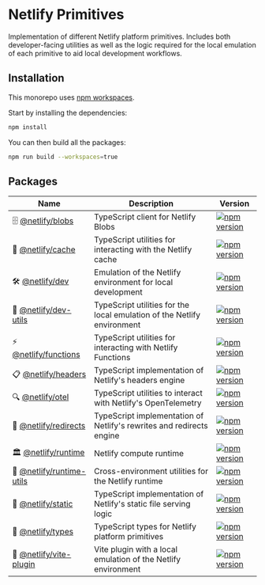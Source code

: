 # Netlify Primitives

Implementation of different Netlify platform primitives. Includes both developer-facing utilities as well as the logic
required for the local emulation of each primitive to aid local development workflows.

## Installation

This monorepo uses [npm workspaces](https://docs.npmjs.com/cli/v7/using-npm/workspaces/).

Start by installing the dependencies:

```sh
npm install
```

You can then build all the packages:

```sh
npm run build --workspaces=true
```

## Packages

| Name                                                | Description                                                             | Version                                                                                                                         |
| --------------------------------------------------- | ----------------------------------------------------------------------- | ------------------------------------------------------------------------------------------------------------------------------- |
| 🗄️ [@netlify/blobs](packages/blobs)                 | TypeScript client for Netlify Blobs                                     | [![npm version](https://img.shields.io/npm/v/@netlify/blobs.svg)](https://www.npmjs.com/package/@netlify/blobs)                 |
| 💾 [@netlify/cache](packages/cache)                 | TypeScript utilities for interacting with the Netlify cache             | [![npm version](https://img.shields.io/npm/v/@netlify/cache.svg)](https://www.npmjs.com/package/@netlify/cache)                 |
| 🛠️ [@netlify/dev](packages/dev)                     | Emulation of the Netlify environment for local development              | [![npm version](https://img.shields.io/npm/v/@netlify/dev.svg)](https://www.npmjs.com/package/@netlify/dev)                     |
| 🔧 [@netlify/dev-utils](packages/dev-utils)         | TypeScript utilities for the local emulation of the Netlify environment | [![npm version](https://img.shields.io/npm/v/@netlify/dev-utils.svg)](https://www.npmjs.com/package/@netlify/dev-utils)         |
| ⚡ [@netlify/functions](packages/functions)         | TypeScript utilities for interacting with Netlify Functions             | [![npm version](https://img.shields.io/npm/v/@netlify/functions.svg)](https://www.npmjs.com/package/@netlify/functions)         |
| 📋 [@netlify/headers](packages/headers)             | TypeScript implementation of Netlify's headers engine                   | [![npm version](https://img.shields.io/npm/v/@netlify/headers.svg)](https://www.npmjs.com/package/@netlify/headers)             |
| 🔍 [@netlify/otel](packages/otel)                   | TypeScript utilities to interact with Netlify's OpenTelemetry           | [![npm version](https://img.shields.io/npm/v/@netlify/otel.svg)](https://www.npmjs.com/package/@netlify/otel)                   |
| 🔄 [@netlify/redirects](packages/redirects)         | TypeScript implementation of Netlify's rewrites and redirects engine    | [![npm version](https://img.shields.io/npm/v/@netlify/redirects.svg)](https://www.npmjs.com/package/@netlify/redirects)         |
| 🏛️ [@netlify/runtime](packages/runtime)             | Netlify compute runtime                                                 | [![npm version](https://img.shields.io/npm/v/@netlify/runtime.svg)](https://www.npmjs.com/package/@netlify/runtime)             |
| 🔨 [@netlify/runtime-utils](packages/runtime-utils) | Cross-environment utilities for the Netlify runtime                     | [![npm version](https://img.shields.io/npm/v/@netlify/runtime-utils.svg)](https://www.npmjs.com/package/@netlify/runtime-utils) |
| 📁 [@netlify/static](packages/static)               | TypeScript implementation of Netlify's static file serving logic        | [![npm version](https://img.shields.io/npm/v/@netlify/static.svg)](https://www.npmjs.com/package/@netlify/static)               |
| 🔢 [@netlify/types](packages/types)                 | TypeScript types for Netlify platform primitives                        | [![npm version](https://img.shields.io/npm/v/@netlify/types.svg)](https://www.npmjs.com/package/@netlify/types)                 |
| 🔌 [@netlify/vite-plugin](packages/vite-plugin)     | Vite plugin with a local emulation of the Netlify environment           | [![npm version](https://img.shields.io/npm/v/@netlify/vite-plugin.svg)](https://www.npmjs.com/package/@netlify/vite-plugin)     |
